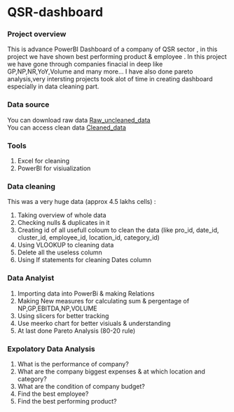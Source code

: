# QSR-dashboard

 ### Project overview
 This is advance PowerBI Dashboard of a company of QSR sector , in this project we have shown best performing product & employee . In this project we have gone through companies finacial in deep like GP,NP,NR,YoY,Volume and many more...  I have also done pareto analysis,very intersting projects took alot of time in creating dashboard especially in data cleaning part.

### Data source 
You can download raw data [Raw_uncleaned_data](https://docs.google.com/spreadsheets/d/1LAMEFICn4FGkQfAhXFshEMKqD5yXz41b/edit?usp=sharing&ouid=107567012891711251105&rtpof=true&sd=true)
<br>You can access clean data [Cleaned_data](https://docs.google.com/spreadsheets/d/1wa6R33WN6bX3ThwDzeXR6DGYcgKUzzg3/edit?usp=drive_link&ouid=107567012891711251105&rtpof=true&sd=true)

### Tools
1. Excel for cleaning
2. PowerBI for visiualization
   
### Data cleaning
This was a very huge data (approx 4.5 lakhs cells) :
1. Taking overview of whole data
2. Checking nulls & duplicates in it
3. Creating id of all usefull coloum to clean the data (like pro_id, date_id, cluster_id, employee_id, location_id, category_id)
4. Using VLOOKUP to cleaning data
5. Delete all the useless column
6. Using If statements for cleaning Dates column
   
### Data Analyist 
1. Importing data into PowerBi & making Relations
2. Making New measures for calculating sum & pergentage of NP,GP,EBITDA,NP,VOLUME
3. Using slicers for better tracking
4. Use meerko chart for better visiuals & understanding
5. At last done Pareto Analysis (80-20 rule)

### Expolatory Data Analysis
1. What is the performance of company?
2. What are the company biggest expenses & at which location and category?
3. What are the condition of company budget?
4. Find the best employee?
5. Find the best performing product?
   
